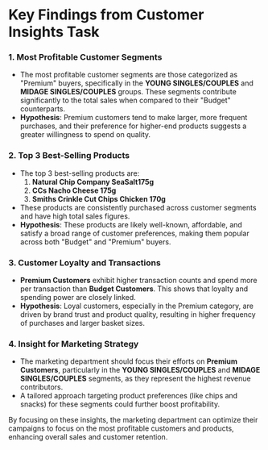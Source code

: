 # Key Findings from Customer Insights Task
 
### 1. **Most Profitable Customer Segments**
   - The most profitable customer segments are those categorized as "Premium" buyers, specifically in the **YOUNG SINGLES/COUPLES** and **MIDAGE SINGLES/COUPLES** groups. These segments contribute significantly to the total sales when compared to their "Budget" counterparts.
   - **Hypothesis**: Premium customers tend to make larger, more frequent purchases, and their preference for higher-end products suggests a greater willingness to spend on quality.

### 2. **Top 3 Best-Selling Products**
   - The top 3 best-selling products are:
     1. **Natural Chip Company SeaSalt175g**
     2. **CCs Nacho Cheese 175g**
     3. **Smiths Crinkle Cut Chips Chicken 170g**
   - These products are consistently purchased across customer segments and have high total sales figures.
   - **Hypothesis**: These products are likely well-known, affordable, and satisfy a broad range of customer preferences, making them popular across both "Budget" and "Premium" buyers.

### 3. **Customer Loyalty and Transactions**
   - **Premium Customers** exhibit higher transaction counts and spend more per transaction than **Budget Customers**. This shows that loyalty and spending power are closely linked.
   - **Hypothesis**: Loyal customers, especially in the Premium category, are driven by brand trust and product quality, resulting in higher frequency of purchases and larger basket sizes.

### 4. **Insight for Marketing Strategy**
   - The marketing department should focus their efforts on **Premium Customers**, particularly in the **YOUNG SINGLES/COUPLES** and **MIDAGE SINGLES/COUPLES** segments, as they represent the highest revenue contributors.
   - A tailored approach targeting product preferences (like chips and snacks) for these segments could further boost profitability.

By focusing on these insights, the marketing department can optimize their campaigns to focus on the most profitable customers and products, enhancing overall sales and customer retention.
